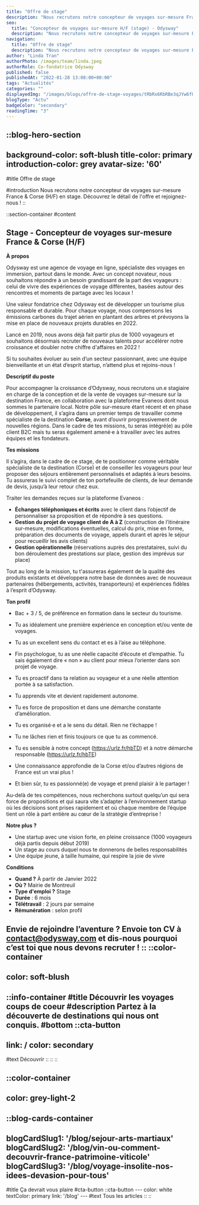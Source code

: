 ```yaml
---
title: "Offre de stage"
description: "Nous recrutons notre concepteur de voyages sur-mesure France & Corse (H/F) en stage. Découvrez le détail de l'offre et rejoignez-nous !"
seo:
  title: "Concepteur de voyages sur-mesure H/F (stage) - Odysway"
  description: "Nous recrutons notre concepteur de voyages sur-mesure France & Corse (H/F) en stage. Découvrez le détail de l'offre et rejoignez-nous !"
navigation:
  title: "Offre de stage"
  description: "Nous recrutons notre concepteur de voyages sur-mesure France & Corse (H/F) en stage. Découvrez le détail de l'offre et rejoignez-nous !"
author: "Linda Tran"
authorPhoto: /images/team/linda.jpeg
authorRole: Co-fondatrice Odysway
published: false
publishedAt: "2022-01-28 13:08:00+00:00"
tags: "Actualités"
categories: ""
displayedImg: "/images/blogs/offre-de-stage-voyages/tRbRx6RbRBe3qJYw6fQI.jpg"
blogType: "Actu"
badgeColor: "secondary"
readingTime: "3"
---
```


::blog-hero-section
---
background-color: soft-blush
title-color: primary
introduction-color: grey
avatar-size: '60'
---
#title
Offre de stage

#introduction
Nous recrutons notre concepteur de voyages sur-mesure France & Corse (H/F) en stage. Découvrez le détail de l'offre et rejoignez-nous !
::

::section-container
#content
## **Stage - Concepteur de voyages sur-mesure France & Corse (H/F)**

**À propos**

Odysway est une agence de voyage en ligne, spécialiste des voyages en immersion, partout dans le monde. Avec un concept novateur, nous souhaitons répondre à un besoin grandissant de la part des voyageurs : celui de vivre des expériences de voyage différentes, basées autour des rencontres et moments de partage avec les locaux !

Une valeur fondatrice chez Odysway est de développer un tourisme plus responsable et durable. Pour chaque voyage, nous compensons les émissions carbones du trajet aérien en plantant des arbres et prévoyons la mise en place de nouveaux projets durables en 2022.

Lancé en 2019, nous avons déjà fait partir plus de 1000 voyageurs et souhaitons désormais recruter de nouveaux talents pour accélérer notre croissance et doubler notre chiffre d'affaires en 2022 !

Si tu souhaites évoluer au sein d’un secteur passionnant, avec une équipe bienveillante et un état d’esprit startup, n’attend plus et rejoins-nous ! 

**Descriptif du poste**

Pour accompagner la croissance d’Odysway, nous recrutons un.e stagiaire en charge de la conception et de la vente de voyages sur-mesure sur la destination France, en collaboration avec la plateforme Evaneos dont nous sommes le partenaire local. Notre pôle sur-mesure étant récent et en phase de développement, il s’agira dans un premier temps de travailler comme spécialiste de la destination **Corse**, avant d’ouvrir progressivement de nouvelles régions. Dans le cadre de tes missions, tu seras intégré(e) au pôle client B2C mais tu seras également amené·e à travailler avec les autres équipes et les fondateurs.

**Tes missions**

Il s’agira, dans le cadre de ce stage, de te positionner comme véritable spécialiste de ta destination (Corse) et de conseiller les voyageurs pour leur proposer des séjours entièrement personnalisés et adaptés à leurs besoins. Tu assureras le suivi complet de ton portefeuille de clients, de leur demande de devis, jusqu’à leur retour chez eux.

Traiter les demandes reçues sur la plateforme Evaneos :

*   **Échanges téléphoniques et écrits** avec le client dans l’objectif de personnaliser sa proposition et de répondre à ses questions.
*   **Gestion du projet de voyage client de A à Z** (construction de l’itinéraire sur-mesure, modifications éventuelles, calcul du prix, mise en forme, préparation des documents de voyage, appels durant et après le séjour pour recueillir les avis clients)
*   **Gestion opérationnelle** (réservations auprès des prestataires, suivi du bon déroulement des prestations sur place, gestion des imprévus sur place)

Tout au long de la mission, tu t'assureras également de la qualité des produits existants et développera notre base de données avec de nouveaux partenaires (hébergements, activités, transporteurs) et expériences fidèles à l’esprit d’Odysway.

**Ton profil**

*   Bac + 3 / 5, de préférence en formation dans le secteur du tourisme.
*   Tu as idéalement une première expérience en conception et/ou vente de voyages.
*   Tu as un excellent sens du contact et es à l’aise au téléphone.
*   Fin psychologue, tu as une réelle capacité d’écoute et d’empathie. Tu sais également dire « non » au client pour mieux l’orienter dans son projet de voyage.
*   Tu es proactif dans ta relation au voyageur et a une réelle attention portée à sa satisfaction.
*   Tu apprends vite et devient rapidement autonome. 
*   Tu es force de proposition et dans une démarche constante d’amélioration.
*   Tu es organisé·e et a le sens du détail. Rien ne t’échappe !
*   Tu ne lâches rien et finis toujours ce que tu as commencé.
*   Tu es sensible à notre concept (https://urlz.fr/hbTD) et à notre démarche responsable (https://urlz.fr/hbTE)

*   Une connaissance approfondie de la Corse et/ou d’autres régions de France est un vrai plus !
*   Et bien sûr, tu es passionné(e) de voyage et prend plaisir à le partager !

Au-delà de tes compétences, nous recherchons surtout quelqu’un qui sera force de propositions et qui saura vite s’adapter à l’environnement startup où les décisions sont prises rapidement et où chaque membre de l’équipe tient un rôle à part entière au cœur de la stratégie d’entreprise !

**Notre plus ?** 

*   Une startup avec une vision forte, en pleine croissance (1000 voyageurs déjà partis depuis début 2019)
*   Un stage au cours duquel nous te donnerons de belles responsabilités 
*   Une équipe jeune, à taille humaine, qui respire la joie de vivre

**Conditions**

*   **Quand ?** À partir de Janvier 2022
*   **Où ?** Mairie de Montreuil
*   **Type d'emploi ?** Stage
*   **Durée** : 6 mois
*   **Télétravail** : 2 jours par semaine
*   **Rémunération** : selon profil

Envie de rejoindre l’aventure ? Envoie ton CV à [contact@odysway.com](mailto:romain.masina@odysway.com) et dis-nous pourquoi c’est toi que nous devons recruter !
::
::color-container
---
color: soft-blush
---
  ::info-container
  #title
  Découvrir les voyages coups de coeur
  #description
  Partez à la découverte de destinations qui nous ont conquis.
  #bottom
  ::cta-button
  ---
  link: /
  color: secondary
  ---
  #text
  Découvrir
  ::
  ::
::

::color-container
---
color: grey-light-2
---
  ::blog-cards-container
  ---
  blogCardSlug1: '/blog/sejour-arts-martiaux' 
  blogCardSlug2: '/blog/vin-ou-comment-decouvrir-france-patrimoine-viticole' 
  blogCardSlug3: '/blog/voyage-insolite-nos-idees-devasion-pour-tous' 
  ---
  #title
  Ça devrait vous plaire
  #cta-button
    ::cta-button
    ---
    color: white
    textColor: primary
    link: '/blog'
    ---
    #text
    Tous les  articles
    ::
  ::
